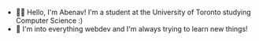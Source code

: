 - :metal:&#127999; Hello, I'm Abenav! I'm a student at the University of Toronto studying Computer Science :)
- 🌱 I'm into everything webdev and I'm always trying to learn new things!

<!---
abenav4/abenav4 is a ✨ special ✨ repository because its `README.md` (this file) appears on your GitHub profile.
You can click the Preview link to take a look at your changes.
--->
